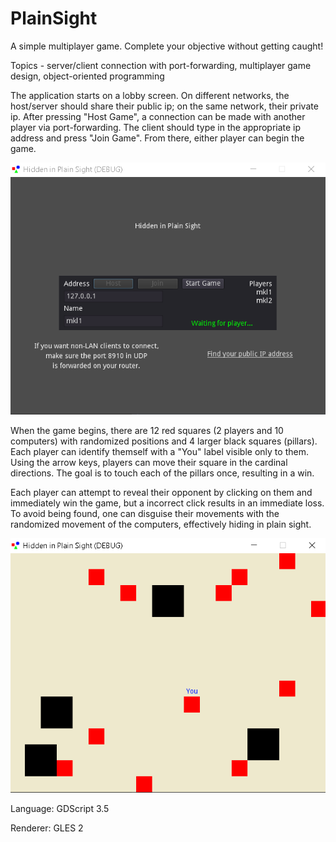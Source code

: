 # PlainSight
A simple multiplayer game. Complete your objective without getting caught!

Topics - server/client connection with port-forwarding, multiplayer game design, object-oriented programming

The application starts on a lobby screen. On different networks, the host/server should share their public ip; on the same network, their private ip. After pressing "Host Game", a connection can be made with another player via port-forwarding. The client should type in the appropriate ip address and press "Join Game". From there, either player can begin the game.

![Lobby screen](https://github.com/Midcul/PlainSight/blob/main/lobbyscreen.PNG)

When the game begins, there are 12 red squares (2 players and 10 computers) with randomized positions and 4 larger black squares (pillars). Each player can identify themself with a "You" label visible only to them. Using the arrow keys, players can move their square in the cardinal directions. The goal is to touch each of the pillars once, resulting in a win.

Each player can attempt to reveal their opponent by clicking on them and immediately win the game, but a incorrect click results in an immediate loss. To avoid being found, one can disguise their movements with the randomized movement of the computers, effectively hiding in plain sight. 

![Game screen](https://github.com/Midcul/PlainSight/blob/main/gamescreen.PNG)

Language: GDScript 3.5

Renderer: GLES 2
